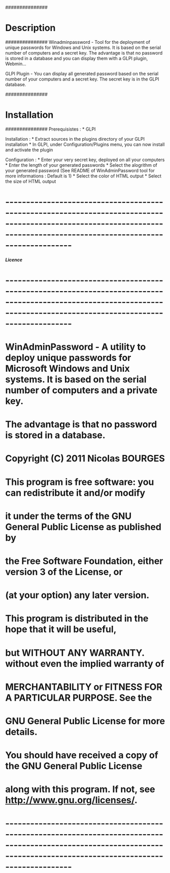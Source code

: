 ###############
# Description
###############
Winadminpassword - Tool for the deployment of unique passwords for Windows and Unix systems. It is based on the serial number of computers and a secret key. The advantage is that no password is stored in a database and you can display them with a GLPI plugin, Webmin...

GLPI Plugin - You can display all generated password based on the serial number of your computers and a secret key. The secret key is in the GLPI database.

###############
# Installation
###############
Prerequisistes :
	* GLPI

Installation : 
	* Extract sources in the plugins directory of your GLPI installation
	* In GLPI, under Configuration/Plugins menu, you can now install and activate the plugin

Configuration :
	* Enter your very secret key, deployed on all your computers
	* Enter the length of your generated passwords
	* Select the alogrithm of your generated password (See README of WinAdminPassword tool for more informations : Default is 1)
	* Select the color of HTML output
	* Select the size of HTML output

# ------------------------------------------------------------------------------------------------------------------------------------------------------------------------
##### Licence
# ------------------------------------------------------------------------------------------------------------------------------------------------------------------------
# WinAdminPassword - A utility to deploy unique passwords for Microsoft Windows and Unix systems. It is based on the serial number of computers and a private key. #
# The advantage is that no password is stored in a database. #
# Copyright (C) 2011 Nicolas BOURGES #
# 
# This program is free software: you can redistribute it and/or modify #
# it under the terms of the GNU General Public License as published by #
# the Free Software Foundation, either version 3 of the License, or #
# (at your option) any later version. #
# 
# This program is distributed in the hope that it will be useful, #
# but WITHOUT ANY WARRANTY. without even the implied warranty of #
# MERCHANTABILITY or FITNESS FOR A PARTICULAR PURPOSE.  See the #
# GNU General Public License for more details. #
#
# You should have received a copy of the GNU General Public License #
# along with this program.  If not, see <http://www.gnu.org/licenses/>. #
# ------------------------------------------------------------------------------------------------------------------------------------------------------------------------
